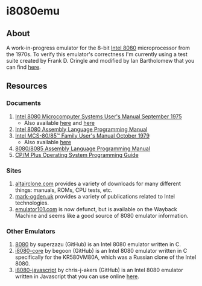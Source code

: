 # i8080emu

## About

A work-in-progress emulator for the 8-bit [Intel 8080](https://en.wikipedia.org/wiki/Intel_8080)
microprocessor from the 1970s. To verify this emulator's correctness I'm
currently using a test suite created by Frank D. Cringle and modified by
Ian Bartholomew that you can find [here](https://altairclone.com/downloads/cpu_tests/).

## Resources

### Documents

1. [Intel 8080 Microcomputer Systems User's Manual September 1975](https://www.nj7p.info/Manuals/PDFs/Intel/9800153B.pdf)
    - Also available [here](https://archive.org/details/intel8080microco00inte) and [here](https://mark-ogden.uk/files/intel/publications/98-153B%20Intel%208080%20Microcomputer%20Systems%20Users%20Manual-Sep75.pdf)
2. [Intel 8080 Assembly Language Programming Manual](https://altairclone.com/downloads/manuals/8080%20Programmers%20Manual.pdf)
3. [Intel MCS-80/85™ Family User's Manual October 1979](https://archive.org/details/Mcs80_85FamilyUsersManual/page/n1/mode/2up)
    - Also available [here](https://drive.google.com/file/d/0B9rh9tVI0J5mMDQ5M2VkYzYtMWZkYS00YWVlLTg5MWEtNTgzN2ZjYTk3YWU3/view?resourcekey=0--8gZogrur8I4z7w4MMAwkg)
4. [8080/8085 Assembly Language Programming Manual](https://altairclone.com/downloads/manuals/8080-8085%20Programmers%20Manual.pdf)
5. [CP/M Plus Operating System Programming Guide](http://www.cpm.z80.de/manuals/cpm3-pgr.pdf)

### Sites

1. [altairclone.com](https://altairclone.com/downloads/) provides a variety of
downloads for many different things: manuals, ROMs, CPU tests, etc.
2. [mark-ogden.uk](https://mark-ogden.uk/files/intel/publications/) provides a
variety of publications related to Intel technologies.
3. [emulator101.com](http://web.archive.org/web/20240522090447/http://emulator101.com/)
is now defunct, but is available on the Wayback Machine and seems like a good
source of 8080 emulator information.

### Other Emulators

1. [8080](https://github.com/superzazu/8080) by superzazu (GitHub)
is an Intel 8080 emulator written in C.
2. [i8080-core](https://github.com/begoon/i8080-core) by begoon (GitHub) is an
Intel 8080 emulator written in C specifically for the KR580VM80A, which was a
Russian clone of the Intel 8080.
3. [i8080-javascript](https://github.com/chris-j-akers/i8080-javascript)
by chris-j-akers (GitHub) is an Intel 8080 emulator written in Javascript that
you can use online [here](https://8080.cakers.io/).
